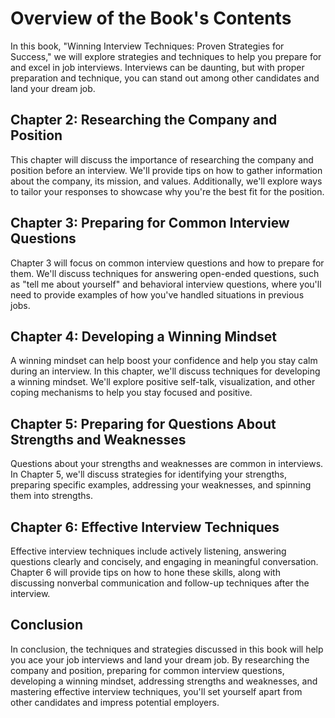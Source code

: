 Overview of the Book's Contents
========================================================

In this book, "Winning Interview Techniques: Proven Strategies for Success," we will explore strategies and techniques to help you prepare for and excel in job interviews. Interviews can be daunting, but with proper preparation and technique, you can stand out among other candidates and land your dream job.

Chapter 2: Researching the Company and Position
-----------------------------------------------

This chapter will discuss the importance of researching the company and position before an interview. We'll provide tips on how to gather information about the company, its mission, and values. Additionally, we'll explore ways to tailor your responses to showcase why you're the best fit for the position.

Chapter 3: Preparing for Common Interview Questions
---------------------------------------------------

Chapter 3 will focus on common interview questions and how to prepare for them. We'll discuss techniques for answering open-ended questions, such as "tell me about yourself" and behavioral interview questions, where you'll need to provide examples of how you've handled situations in previous jobs.

Chapter 4: Developing a Winning Mindset
---------------------------------------

A winning mindset can help boost your confidence and help you stay calm during an interview. In this chapter, we'll discuss techniques for developing a winning mindset. We'll explore positive self-talk, visualization, and other coping mechanisms to help you stay focused and positive.

Chapter 5: Preparing for Questions About Strengths and Weaknesses
-----------------------------------------------------------------

Questions about your strengths and weaknesses are common in interviews. In Chapter 5, we'll discuss strategies for identifying your strengths, preparing specific examples, addressing your weaknesses, and spinning them into strengths.

Chapter 6: Effective Interview Techniques
-----------------------------------------

Effective interview techniques include actively listening, answering questions clearly and concisely, and engaging in meaningful conversation. Chapter 6 will provide tips on how to hone these skills, along with discussing nonverbal communication and follow-up techniques after the interview.

Conclusion
----------

In conclusion, the techniques and strategies discussed in this book will help you ace your job interviews and land your dream job. By researching the company and position, preparing for common interview questions, developing a winning mindset, addressing strengths and weaknesses, and mastering effective interview techniques, you'll set yourself apart from other candidates and impress potential employers.
